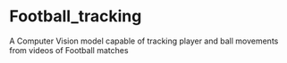# Football_tracking
A Computer Vision model capable of tracking player and ball movements from videos of Football matches
